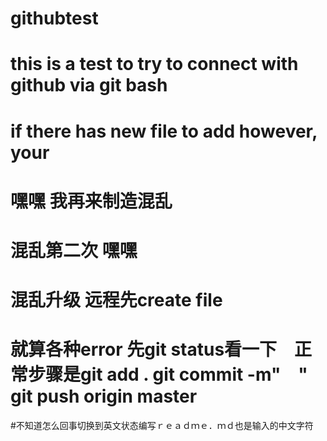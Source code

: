 # githubtest
# this is a test to try to connect with github via git bash
# if there has new file to add however, your 
# 嘿嘿 我再来制造混乱
# 混乱第二次 嘿嘿
# 混乱升级 远程先create file
# 就算各种error 先git status看一下　正常步骤是git add .   git commit -m"　"  git push origin master
#不知道怎么回事切换到英文状态编写ｒｅａｄｍｅ．ｍｄ也是输入的中文字符

